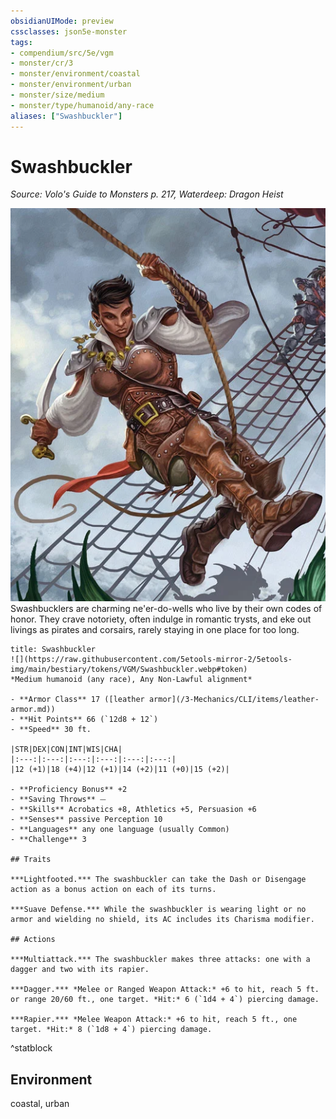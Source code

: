 ```yaml
---
obsidianUIMode: preview
cssclasses: json5e-monster
tags:
- compendium/src/5e/vgm
- monster/cr/3
- monster/environment/coastal
- monster/environment/urban
- monster/size/medium
- monster/type/humanoid/any-race
aliases: ["Swashbuckler"]
---
```

# Swashbuckler
*Source: Volo's Guide to Monsters p. 217, Waterdeep: Dragon Heist*  

![](https://raw.githubusercontent.com/5etools-mirror-2/5etools-img/main/bestiary/VGM/Swashbuckler.webp#right)  
Swashbucklers are charming ne'er-do-wells who live by their own codes of honor. They crave notoriety, often indulge in romantic trysts, and eke out livings as pirates and corsairs, rarely staying in one place for too long.


```ad-statblock
title: Swashbuckler
![](https://raw.githubusercontent.com/5etools-mirror-2/5etools-img/main/bestiary/tokens/VGM/Swashbuckler.webp#token)
*Medium humanoid (any race), Any Non-Lawful alignment*

- **Armor Class** 17 ([leather armor](/3-Mechanics/CLI/items/leather-armor.md))
- **Hit Points** 66 (`12d8 + 12`) 
- **Speed** 30 ft.

|STR|DEX|CON|INT|WIS|CHA|
|:---:|:---:|:---:|:---:|:---:|:---:|
|12 (+1)|18 (+4)|12 (+1)|14 (+2)|11 (+0)|15 (+2)|

- **Proficiency Bonus** +2
- **Saving Throws** ⏤
- **Skills** Acrobatics +8, Athletics +5, Persuasion +6
- **Senses** passive Perception 10
- **Languages** any one language (usually Common)
- **Challenge** 3

## Traits

***Lightfooted.*** The swashbuckler can take the Dash or Disengage action as a bonus action on each of its turns.

***Suave Defense.*** While the swashbuckler is wearing light or no armor and wielding no shield, its AC includes its Charisma modifier.

## Actions

***Multiattack.*** The swashbuckler makes three attacks: one with a dagger and two with its rapier.

***Dagger.*** *Melee or Ranged Weapon Attack:* +6 to hit, reach 5 ft. or range 20/60 ft., one target. *Hit:* 6 (`1d4 + 4`) piercing damage.

***Rapier.*** *Melee Weapon Attack:* +6 to hit, reach 5 ft., one target. *Hit:* 8 (`1d8 + 4`) piercing damage.
```
^statblock

## Environment

coastal, urban